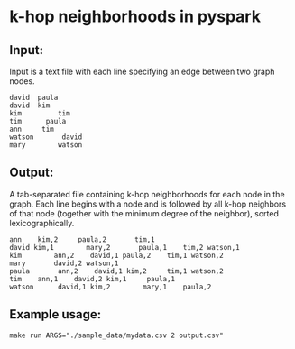k-hop neighborhoods in pyspark
================================

Input:
------

Input is a text file with each line specifying an edge between two graph nodes.

```
david  paula
david  kim
kim         tim
tim      paula
ann	    tim
watson       david
mary        watson
```

Output:
-------

A tab-separated file containing k-hop neighborhoods for each node in the graph.
Each line begins with a node and is followed by all k-hop neighbors of that node (together with
the minimum degree of the neighbor), sorted lexicographically.

```
ann    kim,2     paula,2       tim,1
david kim,1        mary,2       paula,1    tim,2 watson,1
kim        ann,2    david,1 paula,2    tim,1 watson,2
mary       david,2 watson,1
paula       ann,2    david,1 kim,2     tim,1 watson,2
tim    ann,1    david,2 kim,1     paula,1
watson      david,1 kim,2        mary,1    paula,2
```

Example usage:
------------

```
make run ARGS="./sample_data/mydata.csv 2 output.csv"
```
